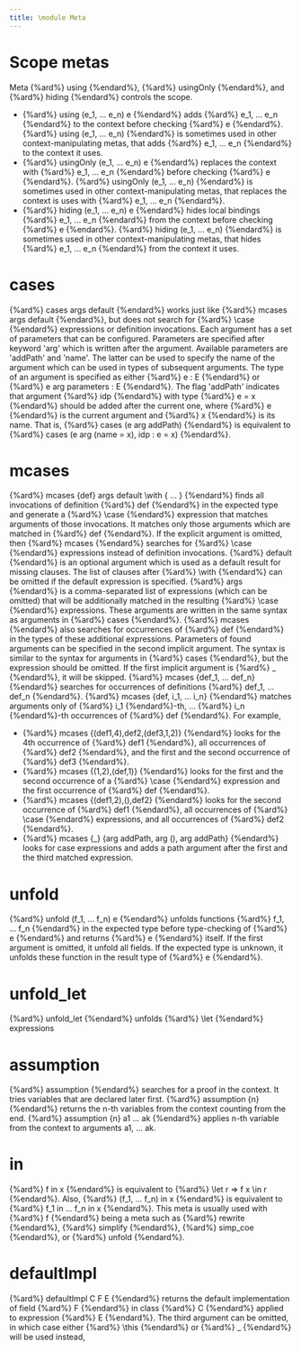 ```yaml
---
title: \module Meta
---
```


# Scope metas

Meta {%ard%} using {%endard%}, {%ard%} usingOnly {%endard%}, and {%ard%} hiding {%endard%} controls the scope.

+ {%ard%} using (e_1, ... e_n) e {%endard%} adds {%ard%} e_1, ... e_n {%endard%} to the context before checking {%ard%} e {%endard%}.
  {%ard%} using (e_1, ... e_n) {%endard%} is sometimes used in other context-manipulating metas,
  that adds {%ard%} e_1, ... e_n {%endard%} to the context it uses.
+ {%ard%} usingOnly (e_1, ... e_n) e {%endard%} replaces the context with {%ard%} e_1, ... e_n {%endard%} before checking {%ard%} e {%endard%}.
  {%ard%} usingOnly (e_1, ... e_n) {%endard%} is sometimes used in other context-manipulating metas,
  that replaces the context is uses with {%ard%} e_1, ... e_n {%endard%}.
+ {%ard%} hiding (e_1, ... e_n) e {%endard%} hides local bindings {%ard%} e_1, ... e_n {%endard%} from the context before checking {%ard%} e {%endard%}.
  {%ard%} hiding (e_1, ... e_n) {%endard%} is sometimes used in other context-manipulating metas,
  that hides {%ard%} e_1, ... e_n {%endard%} from the context it uses.

# cases

{%ard%} cases args default {%endard%} works just like {%ard%} mcases args default {%endard%}, but does not search for {%ard%} \case {%endard%} expressions or definition invocations.
Each argument has a set of parameters that can be configured.
Parameters are specified after keyword 'arg' which is written after the argument.
Available parameters are 'addPath' and 'name'.
The latter can be used to specify the name of the argument which can be used in types of subsequent arguments.
The type of an argument is specified as either {%ard%} e : E {%endard%} or {%ard%} e arg parameters : E {%endard%}.
The flag 'addPath' indicates that argument {%ard%} idp {%endard%} with type {%ard%} e = x {%endard%} should be added after the current one, where {%ard%} e {%endard%} is the current argument and {%ard%} x {%endard%} is its name.
That is, {%ard%} cases (e arg addPath) {%endard%} is equivalent to {%ard%} cases (e arg (name = x), idp : e = x) {%endard%}.

# mcases

{%ard%} mcases {def} args default \with { ... } {%endard%} finds all invocations of definition {%ard%} def {%endard%} in the expected type and generate a {%ard%} \case {%endard%} expression that matches arguments of those invocations.
It matches only those arguments which are matched in {%ard%} def {%endard%}.
If the explicit argument is omitted, then {%ard%} mcases {%endard%} searches for {%ard%} \case {%endard%} expressions instead of definition invocations.
{%ard%} default {%endard%} is an optional argument which is used as a default result for missing clauses.
The list of clauses after {%ard%} \with {%endard%} can be omitted if the default expression is specified.
{%ard%} args {%endard%} is a comma-separated list of expressions (which can be omitted) that will be additionally matched in the resulting {%ard%} \case {%endard%} expressions.
These arguments are written in the same syntax as arguments in {%ard%} cases {%endard%}.
{%ard%} mcases {%endard%} also searches for occurrences of {%ard%} def {%endard%} in the types of these additional expressions.
Parameters of found arguments can be specified in the second implicit argument.
The syntax is similar to the syntax for arguments in {%ard%} cases {%endard%}, but the expression should be omitted.
If the first implicit argument is {%ard%} _ {%endard%}, it will be skipped.
{%ard%} mcases {def_1, ... def_n} {%endard%} searches for occurrences of definitions {%ard%} def_1, ... def_n {%endard%}.
{%ard%} mcases {def, i_1, ... i_n} {%endard%} matches arguments only of {%ard%} i_1 {%endard%}-th, ... {%ard%} i_n {%endard%}-th occurrences of {%ard%} def {%endard%}.
For example,
* {%ard%} mcases {(def1,4),def2,(def3,1,2)} {%endard%} looks for the 4th occurrence of {%ard%} def1 {%endard%}, all occurrences of {%ard%} def2 {%endard%}, and the first and the second occurrence of {%ard%} def3 {%endard%}.
* {%ard%} mcases {(1,2),(def,1)} {%endard%} looks for the first and the second occurrence of a {%ard%} \case {%endard%} expression and the first occurrence of {%ard%} def {%endard%}.
* {%ard%} mcases {(def1,2),(),def2} {%endard%} looks for the second occurrence of {%ard%} def1 {%endard%}, all occurrences of {%ard%} \case {%endard%} expressions, and all occurrences of {%ard%} def2 {%endard%}.
* {%ard%} mcases {_} {arg addPath, arg (), arg addPath} {%endard%} looks for case expressions and adds a path argument after the first and the third matched expression.

# unfold

{%ard%} unfold (f_1, ... f_n) e {%endard%} unfolds functions {%ard%} f_1, ... f_n {%endard%} in the expected type before type-checking of {%ard%} e {%endard%} and returns {%ard%} e {%endard%} itself.
If the first argument is omitted, it unfold all fields.
If the expected type is unknown, it unfolds these function in the result type of {%ard%} e {%endard%}.

# unfold_let

{%ard%} unfold_let {%endard%} unfolds {%ard%} \let {%endard%} expressions

# assumption

{%ard%} assumption {%endard%} searches for a proof in the context. It tries variables that are declared later first.
{%ard%} assumption {n} {%endard%} returns the n-th variables from the context counting from the end.
{%ard%} assumption {n} a1 ... ak {%endard%} applies n-th variable from the context to arguments a1, ... ak.

# in

{%ard%} f in x {%endard%} is equivalent to {%ard%} \let r => f x \in r {%endard%}.
Also, {%ard%} (f_1, ... f_n) in x {%endard%} is equivalent to {%ard%} f_1 in ... f_n in x {%endard%}.
This meta is usually used with {%ard%} f {%endard%} being a meta such as {%ard%} rewrite {%endard%}, {%ard%} simplify {%endard%}, {%ard%} simp_coe {%endard%}, or {%ard%} unfold {%endard%}.

# defaultImpl

{%ard%} defaultImpl C F E {%endard%} returns the default implementation of field {%ard%} F {%endard%} in class {%ard%} C {%endard%} applied to expression {%ard%} E {%endard%}.
The third argument can be omitted, in which case either {%ard%} \this {%endard%} or {%ard%} _ {%endard%} will be used instead,
